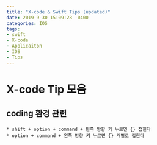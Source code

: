 ```yaml
---
title: "X-code & Swift Tips (updated)"
date: 2019-9-30 15:09:28 -0400
categories: IOS
tags:
- swift
- X-code
- Applicaiton
- IOS
- Tips
---
```



# X-code Tip 모음
## coding 환경 관련
    * shift + option + command + 왼쪽 방향 키 누르면 {} 접힌다
    * option + command + 왼쪽 방향 키 누르면 {} 개별로 접힌다


